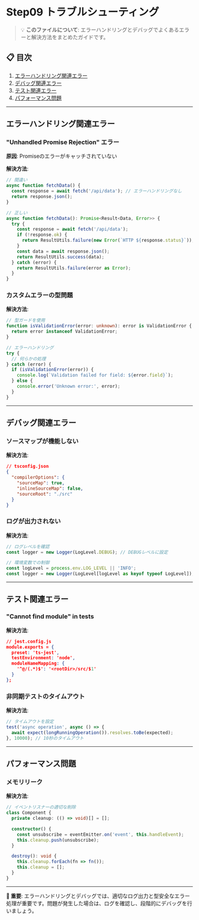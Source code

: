 # Step09 トラブルシューティング

> 💡 **このファイルについて**: エラーハンドリングとデバッグでよくあるエラーと解決方法をまとめたガイドです。

## 📋 目次
1. [エラーハンドリング関連エラー](#エラーハンドリング関連エラー)
2. [デバッグ関連エラー](#デバッグ関連エラー)
3. [テスト関連エラー](#テスト関連エラー)
4. [パフォーマンス問題](#パフォーマンス問題)

---

## エラーハンドリング関連エラー

### "Unhandled Promise Rejection" エラー
**原因**: Promiseのエラーがキャッチされていない

**解決方法**:
```typescript
// 間違い
async function fetchData() {
  const response = await fetch('/api/data'); // エラーハンドリングなし
  return response.json();
}

// 正しい
async function fetchData(): Promise<Result<Data, Error>> {
  try {
    const response = await fetch('/api/data');
    if (!response.ok) {
      return ResultUtils.failure(new Error(`HTTP ${response.status}`));
    }
    const data = await response.json();
    return ResultUtils.success(data);
  } catch (error) {
    return ResultUtils.failure(error as Error);
  }
}
```

### カスタムエラーの型問題
**解決方法**:
```typescript
// 型ガードを使用
function isValidationError(error: unknown): error is ValidationError {
  return error instanceof ValidationError;
}

// エラーハンドリング
try {
  // 何らかの処理
} catch (error) {
  if (isValidationError(error)) {
    console.log(`Validation failed for field: ${error.field}`);
  } else {
    console.error('Unknown error:', error);
  }
}
```

---

## デバッグ関連エラー

### ソースマップが機能しない
**解決方法**:
```json
// tsconfig.json
{
  "compilerOptions": {
    "sourceMap": true,
    "inlineSourceMap": false,
    "sourceRoot": "./src"
  }
}
```

### ログが出力されない
**解決方法**:
```typescript
// ログレベルを確認
const logger = new Logger(LogLevel.DEBUG); // DEBUGレベルに設定

// 環境変数での制御
const logLevel = process.env.LOG_LEVEL || 'INFO';
const logger = new Logger(LogLevel[logLevel as keyof typeof LogLevel]);
```

---

## テスト関連エラー

### "Cannot find module" in tests
**解決方法**:
```json
// jest.config.js
module.exports = {
  preset: 'ts-jest',
  testEnvironment: 'node',
  moduleNameMapping: {
    '^@/(.*)$': '<rootDir>/src/$1'
  }
};
```

### 非同期テストのタイムアウト
**解決方法**:
```typescript
// タイムアウトを設定
test('async operation', async () => {
  await expect(longRunningOperation()).resolves.toBe(expected);
}, 10000); // 10秒のタイムアウト
```

---

## パフォーマンス問題

### メモリリーク
**解決方法**:
```typescript
// イベントリスナーの適切な削除
class Component {
  private cleanup: (() => void)[] = [];

  constructor() {
    const unsubscribe = eventEmitter.on('event', this.handleEvent);
    this.cleanup.push(unsubscribe);
  }

  destroy(): void {
    this.cleanup.forEach(fn => fn());
    this.cleanup = [];
  }
}
```

---

**📌 重要**: エラーハンドリングとデバッグでは、適切なログ出力と型安全なエラー処理が重要です。問題が発生した場合は、ログを確認し、段階的にデバッグを行いましょう。